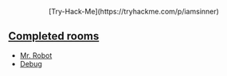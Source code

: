 <p align="center">
  [Try-Hack-Me](https://tryhackme.com/p/iamsinner)
</p>

<div align="left">

## [Completed rooms](https://github.com/rajeshmantri2711/Try-Hack-Me/tree/main/Rooms) 

- [Mr. Robot](https://github.com/rajeshmantri2711/Try-Hack-Me/tree/main/Rooms/Mr.robot)  
- [Debug](https://github.com/rajeshmantri2711/Try-Hack-Me/tree/main/Rooms/debug)

</div>
